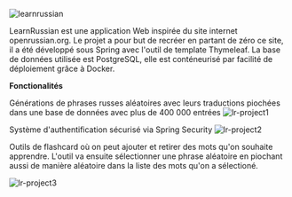 ![learnrussian](https://user-images.githubusercontent.com/99363563/154224118-b7a8410d-1a40-4763-9213-540c749c98bb.jpg)

LearnRussian est une application Web inspirée du site internet openrussian.org. 
Le projet a pour but de recréer en partant de zéro ce site, il a été développé sous Spring avec l'outil de template Thymeleaf.
La base de données utilisée est PostgreSQL, elle est conténeurisé par facilité de déploiement grâce à Docker.

**Fonctionalités**

Générations de phrases russes aléatoires avec leurs traductions piochées dans une base de données avec plus de 400 000 entrées
![lr-project1](https://user-images.githubusercontent.com/99363563/154224893-fa45036f-4ae5-4ae3-92cd-66c498d10478.jpg)

Système d'authentification sécurisé via Spring Security
![lr-project2](https://user-images.githubusercontent.com/99363563/154224957-a2ded4b2-b6ae-4564-87c8-e1dd28771d91.jpg)

Outils de flashcard où on peut ajouter et retirer des mots qu'on souhaite apprendre.
L'outil va ensuite sélectionner une phrase aléatoire en piochant aussi de manière aléatoire dans la liste des mots qu'on a sélectioné.

![lr-project3](https://user-images.githubusercontent.com/99363563/154225210-ad4214a7-cf63-4dba-a6b4-143b05dd06db.jpg)
